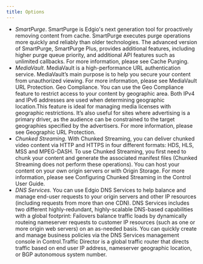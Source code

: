 ```yaml
---
title: Options
---
```


- _SmartPurge_. SmartPurge is Edgio's next generation tool for proactively removing content from cache. SmartPurge executes purge operations more quickly and reliably than older technologies. The advanced version of SmartPurge, SmartPurge Plus, provides additional features, including higher purge queue priority, and additional API features such as unlimited callbacks. For more information, please see Cache Purging.
- *MediaVault*. MediaVault is a high-performance URL authentication service. MediaVault’s main purpose is to help you secure your content from unauthorized viewing. For more information, please see MediaVault URL Protection.
Geo Compliance. You can use the Geo Compliance feature to restrict access to your content by geographic area. Both IPv4 and IPv6 addresses are used when determining geographic location.This feature is ideal for managing media licenses with geographic restrictions. It’s also useful for sites where advertising is a primary driver, as the audience can be constrained to the target geographies specified by the advertisers. For more information, please see Geographic URL Protection.
- *Chunked Streaming*. With Chunked Streaming, you can deliver chunked video content via HTTP and HTTPS in four different formats: HDS, HLS, MSS and MPEG-DASH. To use Chunked Streaming, you first need to chunk your content and generate the associated manifest files (Chunked Streaming does not perform these operations). You can host your content on your own origin servers or with Origin Storage. For more information, please see Configuring Chunked Streaming in the Control User Guide.
- *DNS Services*. You can use Edgio DNS Services to help balance and manage end-user requests to your origin servers and other IP resources (including requests from more than one CDN). DNS Services includes two different highly-redundant, highly-scalable DNS-based capabilities with a global footprint: Failovers balance traffic loads by dynamically routeing nameserver requests to customer IP resources (such as one or more origin web servers) on an as-needed basis. You can quickly create and manage business policies via the DNS Services management console in Control.Traffic Director is a global traffic router that directs traffic based on end user IP address, nameserver geographic location, or BGP autonomous system number.
